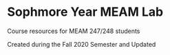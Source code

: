 # Sophmore Year MEAM Lab

Course resources for MEAM 247/248 students 

Created during the Fall 2020 Semester and Updated
